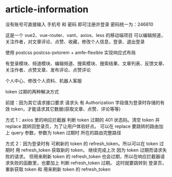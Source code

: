 # article-information

没有账号可直接输入 手机号 和 密码 即可注册并登录
密码统一为：246810

 这是一个 vue2、vue-router、vant、axios、less 的移动端项目
 可以编辑频道，关注作者，对文章评论、点赞、收藏，修改个人信息，登录、退出登录

 使用 postcss postcss-pxtorem + amfe-flexible 实现响应式布局

 有登录模块、频道模块、编辑频道、搜索模块、搜索结果、文章列表、反馈文章、关注作者、点赞文章、发布评论、点赞评论

 个人中心、修改个人资料、机器人客服

 token 过期的两种解决方式

 前提：因为其它请求接口要求 请求头 有 Authorization 字段值为登录时存储的有效 token，才能请求其它数据(获取文章、点赞、评论等等)

方式 1：axios 里的响应拦截器 判断 token 过期的 401 状态码。清空 token 并 replace 跳转回登录页，为了让用户体验好点。
可以在 replace 要跳转的路由加上 query 参数，参数为 token 过期时 所在的路由完整路径

方式 2：因为登录时有 可刷新的 token 的 refresh_token。所以可以在 token 过期时 用 refresh_token 获取新的 token，
继续完成上次 因为 token 过期而请求失败的请求。
但用来刷新 token 的 refresh_token 也会过期，所以在响应拦截器请求失败的函数里，也要加上 判断 refresh_token 过期。
这时就要跳转到 登录页，重新获取 token 和 用来刷新 token 的 refresh_token
